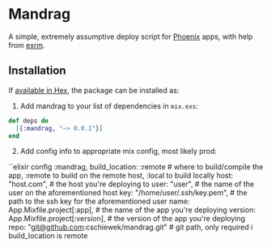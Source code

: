 # Mandrag

A simple, extremely assumptive deploy script for [Phoenix](https://phoenixframework.org) apps, with help from [exrm](https://exrm.readme.io/).

## Installation

If [available in Hex](https://hex.pm/docs/publish), the package can be installed as:

  1. Add mandrag to your list of dependencies in `mix.exs`:

  ```elixir
  def deps do
    [{:mandrag, "~> 0.0.1"}]
  end
  ```

  2. Add config info to appropriate mix config, most likely prod:

  ``elixir
  config :mandrag,
    build_location: :remote # where to build/compile the app, :remote to build on the remote host, :local to build locally
    host: "host.com", # the host you're deploying to
    user: "user", # the name of the user on the aforementioned host
    key: "/home/user/.ssh/key.pem", # the path to the ssh key for the aforementioned user
    name: App.Mixfile.project[:app], # the name of the app you're deploying
    version: App.Mixfile.project[:version], # the version of the app you're deploying
    repo: "git@github.com:cschiewek/mandrag.git" # git path, only required i  build_location is remote
  ```
